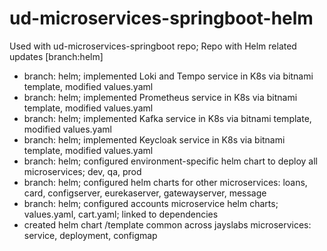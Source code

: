 # ud-microservices-springboot-helm

Used with ud-microservices-springboot repo; Repo with Helm related updates [branch:helm]

- branch: helm; implemented Loki and Tempo service in K8s via bitnami template, modified values.yaml
- branch: helm; implemented Prometheus service in K8s via bitnami template, modified values.yaml
- branch: helm; implemented Kafka service in K8s via bitnami template, modified values.yaml
- branch: helm; implemented Keycloak service in K8s via bitnami template, modified values.yaml
- branch: helm; configured environment-specific helm chart to deploy all microservices; dev, qa, prod
- branch: helm; configured helm charts for other microservices: loans, card, configserver, eurekaserver, gatewayserver, message
- branch: helm; configured accounts microservice helm charts; values.yaml, cart.yaml; linked to dependencies
- created helm chart /template common across jayslabs microservices: service, deployment, configmap